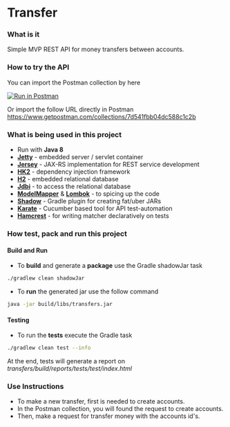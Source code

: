 # Transfer
### What is it
Simple MVP REST API for money transfers between accounts.

### How to try the API
You can import the Postman collection by here

[![Run in Postman](https://run.pstmn.io/button.svg)](https://app.getpostman.com/run-collection/7d541fbb04dc588c1c2b)

Or import the follow URL directly in Postman https://www.getpostman.com/collections/7d541fbb04dc588c1c2b

### What is being used in this project

* Run with __Java 8__
*  __[Jetty](https://www.eclipse.org/jetty/)__ - embedded server / servlet container
* __[Jersey](https://jersey.github.io/)__ - JAX-RS implementation for REST service development
* __[HK2](https://javaee.github.io/hk2/)__ - dependency injection framework
* __[H2](http://www.h2database.com/html/main.html)__ - embedded relational database
* __[Jdbi](http://jdbi.org/)__ - to access the relational database
* __[ModelMapper](http://modelmapper.org/)__ & __[Lombok](https://projectlombok.org/)__ - to spicing up the code
* __[Shadow](https://github.com/johnrengelman/shadow)__ - Gradle plugin for creating fat/uber JARs 
* __[Karate](https://github.com/intuit/karate)__ - Cucumber based tool for API test-automation
* __[Hamcrest](http://hamcrest.org/)__ - for writing matcher declaratively on tests

### How test, pack and run this project
#### Build and Run
* To __build__ and generate a __package__ use the Gradle shadowJar task
```bash
./gradlew clean shadowJar
```
* To __run__ the generated jar use the follow command
```bash
java -jar build/libs/transfers.jar
```

#### Testing
* To run the __tests__ execute the Gradle task
```bash
./gradlew clean test --info
```
At the end, tests will generate a report on *transfers/build/reports/tests/test/index.html*

### Use Instructions
* To make a new transfer, first is needed to create accounts.
* In the Postman collection, you will found the request to create accounts.
* Then, make a request for transfer money with the accounts id's.
